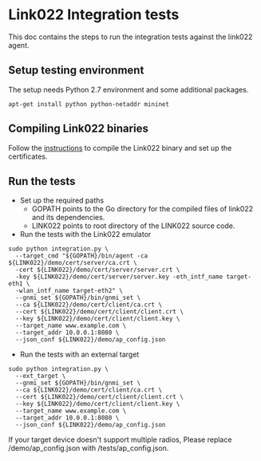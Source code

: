 # Link022 Integration tests
This doc contains the steps to run the integration tests against the link022 agent.

## Setup testing environment
The setup needs Python 2.7 environment and some additional packages.
```
apt-get install python python-netaddr mininet
```

## Compiling Link022 binaries
Follow the [instructions](../agent/README.md) to compile the Link022 binary and set up the certificates.

## Run the tests
  - Set up the required paths
    - GOPATH points to the Go directory for the compiled files of link022 and its dependencies.
    - LINK022 points to root directory of the LINK022 source code.
  - Run the tests with the Link022 emulator
```
sudo python integration.py \
  --target_cmd "${GOPATH}/bin/agent -ca ${LINK022}/demo/cert/server/ca.crt \
  -cert ${LINK022}/demo/cert/server/server.crt \
  -key ${LINK022}/demo/cert/server/server.key -eth_intf_name target-eth1 \
  -wlan_intf_name target-eth2" \
  --gnmi_set ${GOPATH}/bin/gnmi_set \
  --ca ${LINK022}/demo/cert/client/ca.crt \
  --cert ${LINK022}/demo/cert/client/client.crt \
  --key ${LINK022}/demo/cert/client/client.key \
  --target_name www.example.com \
  --target_addr 10.0.0.1:8080 \
  --json_conf ${LINK022}/demo/ap_config.json

```
  - Run the tests with an external target
```
sudo python integration.py \
  --ext_target \
  --gnmi_set ${GOPATH}/bin/gnmi_set \
  --ca ${LINK022}/demo/cert/client/ca.crt \
  --cert ${LINK022}/demo/cert/client/client.crt \
  --key ${LINK022}/demo/cert/client/client.key \
  --target_name www.example.com \
  --target_addr 10.0.0.1:8080 \
  --json_conf ${LINK022}/demo/ap_config.json

```
If your target device doesn't support multiple radios, Please replace /demo/ap_config.json with /tests/ap_config.json.
